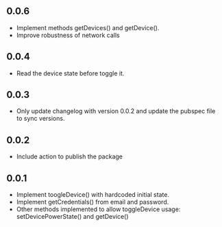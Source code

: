 ## 0.0.6

* Implement methods getDevices() and getDevice().
* Improve robustness of network calls

## 0.0.4

* Read the device state before toggle it.

## 0.0.3

* Only update changelog with version 0.0.2 and update
  the pubspec file to sync versions.

## 0.0.2

* Include action to publish the package

## 0.0.1

* Implement toogleDevice() with hardcoded initial state.
* Implement getCredentials() from email and password.
* Other methods implemented to allow toggleDevice usage:
  setDevicePowerState() and getDevice()
